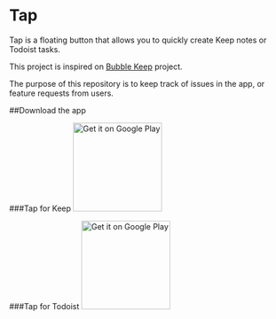 # Tap
Tap is a floating button that allows you to quickly create Keep notes or Todoist tasks.

This project is inspired on [Bubble Keep](https://github.com/VoxStudio/BubbleKeep/) project.

The purpose of this repository is to keep track of issues in the app, or feature requests from users.

##Download the app

###Tap for Keep
<a target="_blank" href='https://play.google.com/store/apps/details?id=jahirfiquitiva.apps.queep'><img alt='Get it on Google Play' src='https://play.google.com/intl/en_us/badges/images/generic/en_badge_web_generic.png' width='160'/></a>

###Tap for Todoist
<a target="_blank" href='https://play.google.com/store/apps/details?id=jahirfiquitiva.apps.tap'><img alt='Get it on Google Play' src='https://play.google.com/intl/en_us/badges/images/generic/en_badge_web_generic.png' width='160'/></a>
